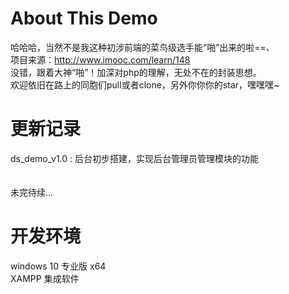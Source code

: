 # About This Demo
哈哈哈，当然不是我这种初涉前端的菜鸟级选手能“啪”出来的啦==、<br/>
项目来源：http://www.imooc.com/learn/148 <br/>
没错，跟着大神“啪”！加深对php的理解，无处不在的封装思想。<br/>
欢迎依旧在路上的同胞们pull或者clone，另外你你你的star，嘿嘿嘿~ <br/>
# 更新记录 
ds_demo_v1.0 : 后台初步搭建，实现后台管理员管理模块的功能 <br/>
<br/>
<br/>
未完待续... <br/>
# 开发环境
windows 10 专业版 x64 <br/>
XAMPP 集成软件 <br/>


